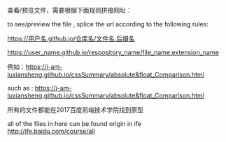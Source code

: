 查看/预览文件，需要根据下面规则拼接网址：

to see/preview the file , splice the url according to the following rules:

https://用户名.github.io/仓库名/文件名.后缀名

https://user_name.github.io/respository_name/file_name.extension_name

例如：https://i-am-luxiansheng.github.io/cssSummary/absolute&float_Comparison.html

such as : https://i-am-luxiansheng.github.io/cssSummary/absolute&float_Comparison.html

所有的文件都能在2017百度前端技术学院找到原型

all of the files in here can be found origin in ife http://ife.baidu.com/course/all 
